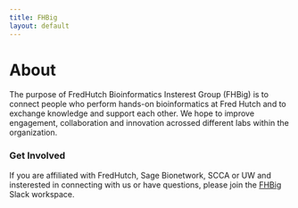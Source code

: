 ```yaml
---
title: FHBig
layout: default
---
```


# About
The purpose of FredHutch Bioinformatics Insterest Group (FHBig) is to
connect people who perform hands-on bioinformatics at Fred Hutch and
to exchange knowledge and support each other. We hope to improve
engagement, collaboration and innovation acrossed different labs
within the organization.  

### Get Involved
If you are affiliated with FredHutch, Sage Bionetwork, SCCA or UW and
insterested in connecting with us or have questions, please join the
[FHBig](https://fhbig.slack.com) Slack workspace.

